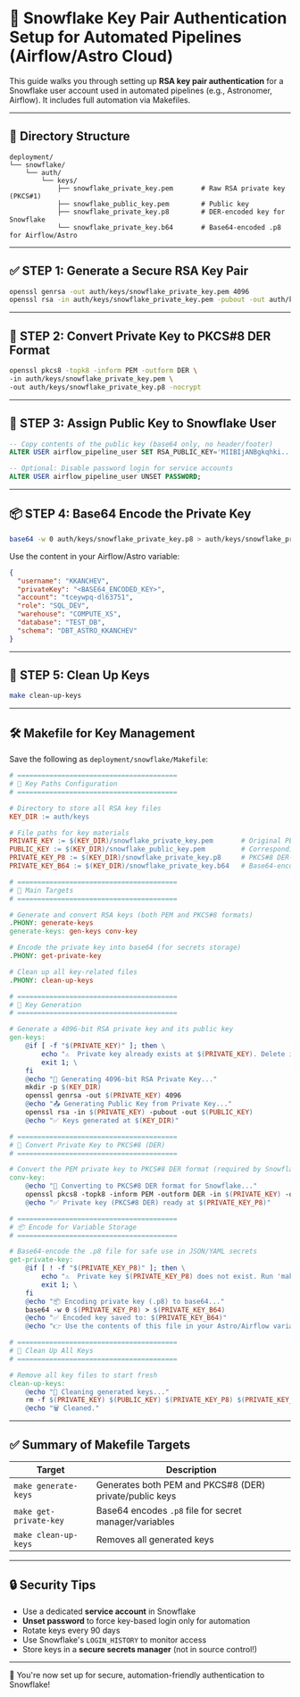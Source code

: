 # 🔐 Snowflake Key Pair Authentication Setup for Automated Pipelines (Airflow/Astro Cloud)

This guide walks you through setting up **RSA key pair authentication** for a Snowflake user account used in automated pipelines (e.g., Astronomer, Airflow). It includes full automation via Makefiles.

---

## 📁 Directory Structure

```
deployment/
└── snowflake/
    └── auth/
        └── keys/
            ├── snowflake_private_key.pem       # Raw RSA private key (PKCS#1)
            ├── snowflake_public_key.pem        # Public key
            ├── snowflake_private_key.p8        # DER-encoded key for Snowflake
            └── snowflake_private_key.b64       # Base64-encoded .p8 for Airflow/Astro
```

---

## ✅ STEP 1: Generate a Secure RSA Key Pair

```bash
openssl genrsa -out auth/keys/snowflake_private_key.pem 4096
openssl rsa -in auth/keys/snowflake_private_key.pem -pubout -out auth/keys/snowflake_public_key.pem
```

---

## 🔁 STEP 2: Convert Private Key to PKCS#8 DER Format

```bash
openssl pkcs8 -topk8 -inform PEM -outform DER \
-in auth/keys/snowflake_private_key.pem \
-out auth/keys/snowflake_private_key.p8 -nocrypt
```

---

## 🔐 STEP 3: Assign Public Key to Snowflake User

```sql
-- Copy contents of the public key (base64 only, no header/footer)
ALTER USER airflow_pipeline_user SET RSA_PUBLIC_KEY='MIIBIjANBgkqhki...';

-- Optional: Disable password login for service accounts
ALTER USER airflow_pipeline_user UNSET PASSWORD;
```

---

## 📦 STEP 4: Base64 Encode the Private Key

```bash
base64 -w 0 auth/keys/snowflake_private_key.p8 > auth/keys/snowflake_private_key.b64
```

Use the content in your Airflow/Astro variable:

```json
{
  "username": "KKANCHEV",
  "privateKey": "<BASE64_ENCODED_KEY>",
  "account": "tceywpq-dl63751",
  "role": "SQL_DEV",
  "warehouse": "COMPUTE_XS",
  "database": "TEST_DB",
  "schema": "DBT_ASTRO_KKANCHEV"
}
```

---

## 🧹 STEP 5: Clean Up Keys

```bash
make clean-up-keys
```

---

## 🛠️ Makefile for Key Management

Save the following as `deployment/snowflake/Makefile`:

```makefile
# ========================================
# 📁 Key Paths Configuration
# ========================================

# Directory to store all RSA key files
KEY_DIR := auth/keys

# File paths for key materials
PRIVATE_KEY := $(KEY_DIR)/snowflake_private_key.pem       # Original PEM (PKCS#1) private key
PUBLIC_KEY := $(KEY_DIR)/snowflake_public_key.pem         # Corresponding public key
PRIVATE_KEY_P8 := $(KEY_DIR)/snowflake_private_key.p8     # PKCS#8 DER-encoded private key (required by Snowflake)
PRIVATE_KEY_B64 := $(KEY_DIR)/snowflake_private_key.b64   # Base64-encoded private key for use in Airflow/Astro variables

# ========================================
# 🔨 Main Targets
# ========================================

# Generate and convert RSA keys (both PEM and PKCS#8 formats)
.PHONY: generate-keys
generate-keys: gen-keys conv-key

# Encode the private key into base64 (for secrets storage)
.PHONY: get-private-key

# Clean up all key-related files
.PHONY: clean-up-keys

# ========================================
# 🔐 Key Generation
# ========================================

# Generate a 4096-bit RSA private key and its public key
gen-keys:
	@if [ -f "$(PRIVATE_KEY)" ]; then \
		echo "⚠️  Private key already exists at $(PRIVATE_KEY). Delete it first or run 'make clean-up'."; \
		exit 1; \
	fi
	@echo "🔐 Generating 4096-bit RSA Private Key..."
	mkdir -p $(KEY_DIR)
	openssl genrsa -out $(PRIVATE_KEY) 4096
	@echo "📤 Generating Public Key from Private Key..."
	openssl rsa -in $(PRIVATE_KEY) -pubout -out $(PUBLIC_KEY)
	@echo "✅ Keys generated at $(KEY_DIR)"

# ========================================
# 🔁 Convert Private Key to PKCS#8 (DER)
# ========================================

# Convert the PEM private key to PKCS#8 DER format (required by Snowflake)
conv-key:
	@echo "🔁 Converting to PKCS#8 DER format for Snowflake..."
	openssl pkcs8 -topk8 -inform PEM -outform DER -in $(PRIVATE_KEY) -out $(PRIVATE_KEY_P8) -nocrypt
	@echo "✅ Private key (PKCS#8 DER) ready at $(PRIVATE_KEY_P8)"

# ========================================
# 📦 Encode for Variable Storage
# ========================================

# Base64-encode the .p8 file for safe use in JSON/YAML secrets
get-private-key:
	@if [ ! -f "$(PRIVATE_KEY_P8)" ]; then \
		echo "⚠️  Private key $(PRIVATE_KEY_P8) does not exist. Run 'make generate-keys' first to generate it."; \
		exit 1; \
	fi
	@echo "📦 Encoding private key (.p8) to base64..."
	base64 -w 0 $(PRIVATE_KEY_P8) > $(PRIVATE_KEY_B64)
	@echo "✅ Encoded key saved to: $(PRIVATE_KEY_B64)"
	@echo "👉 Use the contents of this file in your Astro/Airflow variable."

# ========================================
# 🧹 Clean Up All Keys
# ========================================

# Remove all key files to start fresh
clean-up-keys:
	@echo "🧹 Cleaning generated keys..."
	rm -f $(PRIVATE_KEY) $(PUBLIC_KEY) $(PRIVATE_KEY_P8) $(PRIVATE_KEY_B64)
	@echo "🗑️ Cleaned."
```

---

## ✅ Summary of Makefile Targets

| Target              | Description                                              |
|---------------------|----------------------------------------------------------|
| `make generate-keys` | Generates both PEM and PKCS#8 (DER) private/public keys |
| `make get-private-key` | Base64 encodes `.p8` file for secret manager/variables |
| `make clean-up-keys` | Removes all generated keys                              |

---

## 🔒 Security Tips

- Use a dedicated **service account** in Snowflake
- **Unset password** to force key-based login only for automation
- Rotate keys every 90 days
- Use Snowflake's `LOGIN_HISTORY` to monitor access
- Store keys in a **secure secrets manager** (not in source control!)

---

🎉 You're now set up for secure, automation-friendly authentication to Snowflake!
